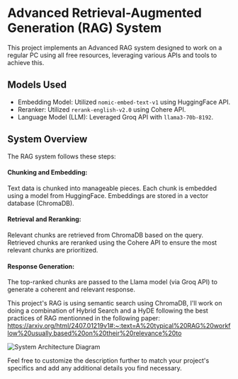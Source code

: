 # Advanced Retrieval-Augmented Generation (RAG) System
This project implements an Advanced RAG system designed to work on a regular PC using all free resources, leveraging various APIs and tools to achieve this.

## Models Used
- Embedding Model: Utilized `nomic-embed-text-v1` using HuggingFace API.
- Reranker: Utilized `rerank-english-v2.0` using Cohere API.
- Language Model (LLM): Leveraged Groq API with `llama3-70b-8192`.

## System Overview
The RAG system follows these steps:

#### Chunking and Embedding:

Text data is chunked into manageable pieces.
Each chunk is embedded using a model from HuggingFace.
Embeddings are stored in a vector database (ChromaDB).
#### Retrieval and Reranking:

Relevant chunks are retrieved from ChromaDB based on the query.
Retrieved chunks are reranked using the Cohere API to ensure the most relevant chunks are prioritized.

#### Response Generation:

The top-ranked chunks are passed to the Llama model (via Groq API) to generate a coherent and relevant response.

This project's RAG is using semantic search using ChromaDB, I'll work on doing a combination of Hybrid Search and a HyDE following the best practices of RAG mentionned in the following paper: https://arxiv.org/html/2407.01219v1#:~:text=A%20typical%20RAG%20workflow%20usually,based%20on%20their%20relevance%20to

![System Architecture Diagram](images/diagram.png)


Feel free to customize the description further to match your project's specifics and add any additional details you find necessary.